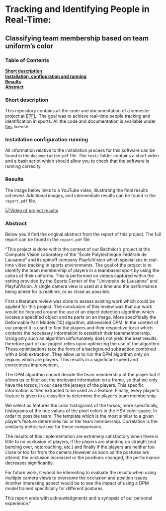 # Tracking and Identifying People in Real­-Time:
## Classifying team membership based on team uniform’s color

### Table of Contents
**[Short description](#short-description)**  
**[Installation, configuration and running](#installation-configuration-running)**  
**[Results](#results)**  
**[Abstract](#abstract)**  

### Short description
This repository contains all the code and documentation of a semester project at [EPFL](www.epfl.ch). The goal was to achieve real-time people tracking and identification in sports. All the code and documentation is available under [this](LICENCE) license.


### Installation configuration running
All information relative to the installation process for this software can be found in the `documentation.pdf` file. The `test/` folder contains a short video and a bash script which should allow you to check that the software is running correclty.

### Results
The image below links to a YouTube video, illustrating the final results achieved. Additional images, and intermediate results can be found in the `report.pdf` file.

[![Video of project results](http://img.youtube.com/vi/pOEk0HC6Kvc/0.jpg)](http://www.youtube.com/watch?v=pOEk0HC6Kvc)

### Abstract
Below you'll find the original abstract from the report of this project. The full report can be found in the `report.pdf` file.


"This project is done within the context of our Bachelor’s project at the Computer Vision Laboratory of the “École Polytechnique Fédérale de Lausanne” and its spin­off company PlayfulVision which specializes in real­time video tracking in sports environments. The goal of the project is to identify the team membership of players in a team­based sport by using the colors of their uniforms. This is performed on videos captured within the setting provided by the Sports Center of the “Université de Lausanne” and PlayfulVision. A single camera view is used at a time and the performance being aimed for is real­time, or as close as possible.

First a literature review was done to assess existing work which could be applied for this project. The conclusion of this review was that our work would be focused around the use of an object detection algorithm which locates a specified object and its parts on an image. More specifically the Deformable Part Models [10] algorithm, abbreviated DPM. In the context of our project it is used to find the players and their respective torso which contains the necessary information to establish their team­membership. Using only such an algorithm unfortunately does not yield the best results, therefore part of our project relies upon optimizing the use of the algorithm. These optimisations take the form of a background subtraction combined with a blob extraction. They allow us to run the DPM algorithm only on regions which are players. This results in a significant speed and correctness improvement.

The DPM algorithm cannot decide the team membership of the player but it allows us to filter out the irrelevant information on a frame, so that we only have the torsos, in our case the jerseys of the players. This specific information is then extracted to be used as a feature. Finally, every player’s feature is given to a classifier to determine the player’s team membership.

We select as features the color histograms of the torsos, more specifically, histograms of the hue values of the pixel colors in the HSV color space. In order to possible team. The template which is the most similar to a given player’s feature determines his or her team membership. Correlation is the similarity metric we use for these comparisons.

The results of this implementation are extremely satisfactory when there is little to no occlusion of players, if the players are standing up straight (not bending over, notcrouching, etc.) and finally if the players are neither too close or too far from the camera.However as soon as the postures are altered, the occlusion increased or the positions changed, the performance decreases significantly.

For future work, it would be interesting to evaluate the results when using multiple camera views to overcome the occlusion and position issues. Another interesting aspect would be to see the impact of using a DPM model trained specifically for different postures.

This report ends with acknowledgments and a synopsis of our personal experience."
